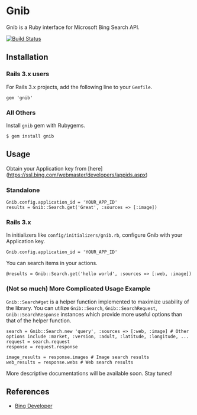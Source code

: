 Gnib
====

Gnib is a Ruby interface for Microsoft Bing Search API.

[![Build Status](https://secure.travis-ci.org/[YOUR_GITHUB_USERNAME]/[YOUR_PROJECT_NAME].png)](http://travis-ci.org/inbeom/gnib)

Installation
------------

### Rails 3.x users

For Rails 3.x projects, add the following line to your `Gemfile`.

    gem 'gnib'

### All Others

Install `gnib` gem with Rubygems.

    $ gem install gnib

Usage
-----

Obtain your Application key from [here] (https://ssl.bing.com/webmaster/developers/appids.aspx)

### Standalone

    Gnib.config.application_id = 'YOUR_APP_ID'
    results = Gnib::Search.get('Great', :sources => [:image])

### Rails 3.x

In initializers like `config/initializers/gnib.rb`, configure Gnib with
your Application key.

    Gnib.config.application_id = 'YOUR_APP_ID'

You can search items in your actions.

    @results = Gnib::Search.get('hello world', :sources => [:web, :image])

### (Not so much) More Complicated Usage Example

`Gnib::Search#get` is a helper function implemented to maximize
usability of the library. You can utilize `Gnib::Search`,
`Gnib::SearchRequest`, `Gnib::SearchResponse` instances which provide
more useful options than that of the helper function.

    search = Gnib::Search.new 'query', :sources => [:web, :image] # Other options include :market, :version, :adult, :latitude, :longitude, ...
    request = search.request
    response = request.response

    image_results = response.images # Image search results
    web_results = response.webs # Web search results

More descriptive documentations will be available soon. Stay tuned!

References
----------

 - [Bing Developer](http://www.bing.com/toolbox/bingdeveloper/)
